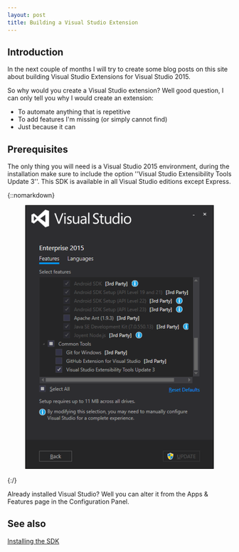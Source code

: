 ```yaml
---
layout: post
title: Building a Visual Studio Extension
---
```


## Introduction
In the next couple of months I will try to create some blog posts on this site about building Visual Studio Extensions for Visual Studio 2015.

So why would you create a Visual Studio extension? Well good question, I can only tell you why I would create an extension:
- To automate anything that is repetitive
- To add features I'm missing (or simply cannot find)
- Just because it can 

## Prerequisites

The only thing you will need is a Visual Studio 2015 environment, during the installation make sure to include the option ''Visual Studio Extensibility Tools Update 3''.
This SDK is available in all Visual Studio editions except Express.

{::nomarkdown}
<figure>
    <img src="/images/2016-10-01-Building-A-Visual-Studio-Extension/setup.png" alt="Visual Studio Setup">
</figure>
{:/}

Already installed Visual Studio? Well you can alter it from the Apps & Features page in the Configuration Panel.


## See also
[Installing the SDK](https://msdn.microsoft.com/en-us/library/mt683786.aspx)
